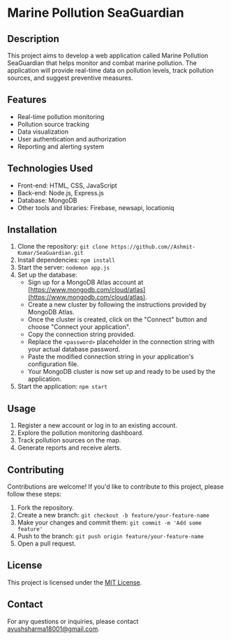 # Marine Pollution SeaGuardian

## Description
This project aims to develop a web application called Marine Pollution SeaGuardian that helps monitor and combat marine pollution. The application will provide real-time data on pollution levels, track pollution sources, and suggest preventive measures.

## Features
- Real-time pollution monitoring
- Pollution source tracking
- Data visualization
- User authentication and authorization
- Reporting and alerting system

## Technologies Used
- Front-end: HTML, CSS, JavaScript
- Back-end: Node.js, Express.js
- Database: MongoDB
- Other tools and libraries: Firebase, newsapi, locationiq

## Installation
1. Clone the repository: `git clone https://github.com//Ashmit-Kumar/SeaGuardian.git`
2. Install dependencies: `npm install`
3. Start the server: `nodemon app.js`
4. Set up the database:
    - Sign up for a MongoDB Atlas account at [https://www.mongodb.com/cloud/atlas](https://www.mongodb.com/cloud/atlas).
    - Create a new cluster by following the instructions provided by MongoDB Atlas.
    - Once the cluster is created, click on the "Connect" button and choose "Connect your application".
    - Copy the connection string provided.
    - Replace the `<password>` placeholder in the connection string with your actual database password.
    - Paste the modified connection string in your application's configuration file.
    - Your MongoDB cluster is now set up and ready to be used by the application.
5. Start the application: `npm start`

## Usage
1. Register a new account or log in to an existing account.
2. Explore the pollution monitoring dashboard.
3. Track pollution sources on the map.
4. Generate reports and receive alerts.

## Contributing
Contributions are welcome! If you'd like to contribute to this project, please follow these steps:
1. Fork the repository.
2. Create a new branch: `git checkout -b feature/your-feature-name`
3. Make your changes and commit them: `git commit -m 'Add some feature'`
4. Push to the branch: `git push origin feature/your-feature-name`
5. Open a pull request.

## License
This project is licensed under the [MIT License](LICENSE).

## Contact
For any questions or inquiries, please contact ayushsharma18001@gmail.com.

